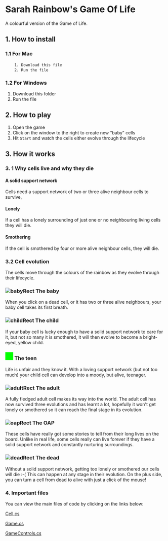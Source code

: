 # Sarah Rainbow's Game Of Life
A colourful version of the Game of Life.

## 1. How to install

### 1.1 For Mac

  		1. Download this file
  		2. Run the file

### 1.2 For Windows

1. Download this folder
2. Run the file



## 2. How to play

1. Open the game
2. Click on the window to the right to create new “baby” cells
3. Hit  `Start` and watch the cells either evolve through the lifecycle



## 3. How it works

### 3. 1 Why cells live and why they die

#### A solid support network

Cells need a support network of two or three alive neighbour cells to survive, 

#### Lonely

If a cell has a lonely surrounding of just one or no neighbouring living cells they will die.

#### Smothering

If the cell is smothered by four or more alive neighbour cells, they will die.

### 3.2 Cell evolution

The cells move through the colours of the rainbow as they evolve through their lifecycle.

### ![babyRect](/Users/Rainbow/Developer/RainbowGameOfLife/Assets/Graphics/ReadMeImages/babyRect.png)  The baby

When you click on a dead cell, or it has two or three alive neighbours, your baby cell takes its first breath.

### ![childRect](/Users/Rainbow/Developer/RainbowGameOfLife/Assets/Graphics/ReadMeImages/childRect.png) The child

If your baby cell is lucky enough to have a solid support network to care for it, but not so many it is smothered, it will then evolve to become a bright-eyed, yellow child.

### ![teenRect](./Assets/Graphics/ReadMeImages/teenRect.png) The teen

Life is unfair and they know it. With a loving support network (but not too much) your child cell can develop into a moody, but alive, teenager.

### ![adultRect](/Users/Rainbow/Developer/RainbowGameOfLife/Assets/Graphics/ReadMeImages/adultRect.png) The adult

A fully fledged adult cell makes its way into the world. The adult cell has now survived three evolutions and has learnt a lot, hopefully it won't get lonely or smothered so it can reach the final stage in its evolution.

### ![oapRect](/Users/Rainbow/Developer/RainbowGameOfLife/Assets/Graphics/ReadMeImages/oapRect.png) The OAP

These cells have really got some stories to tell from their long lives on the board. Unlike in real life, some cells really can live forever if they have a solid support network and constantly nurturing surroundings.

### ![deadRect](/Users/Rainbow/Developer/RainbowGameOfLife/Assets/Graphics/ReadMeImages/deadRect.png) The dead

Without a solid support network, getting too lonely or smothered our cells will die :-(  This can happen at any stage in their evolution. On the plus side, you can turn a cell from dead to alive with just a click of the mouse!



### 4. Important files

You can view the main files of code by clicking on the links below:

[Cell.cs](https://github.com/sarahrainbow/RainbowGameOfLife/blob/master/Assets/Scripts/Cell.cs)

[Game.cs](https://github.com/sarahrainbow/RainbowGameOfLife/blob/master/Assets/Scripts/Game.cs)

[GameControls.cs](https://github.com/sarahrainbow/RainbowGameOfLife/blob/master/Assets/Scripts/GameControls.cs)